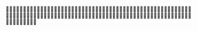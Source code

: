 🦆️🦆️🦆️🦆️🦆️🦆️🦆️🦆️🦆️🦆️🦆️🦆️🦆️🦆️🦆️🦆️🦆️🦆️🦆️🦆️🦆️🦆️🦆️🦆️🦆️🦆️🦆️🦆️🦆️🦆️🦆️🦆️🦆️🦆️🦆️🦆️🦆️🦆️🦆️🦆️🦆️🦆️🦆️🦆️🦆️🦆️🦆️🦆️🦆️🦆️🦆️🦆️🦆️🦆️🦆️🦆️🦆️🦆️🦆️🦆️🦆️🦆️🦆️🦆️🦆️🦆️🦆️🦆️🦆️🦆️🦆️🦆️🦆️🦆️🦆️🦆️🦆️🦆️🦆️🦆️🦆️🦆️🦆️🦆️🦆️🦆️🦆️🦆️🦆️🦆️🦆️🦆️🦆️🦆️🦆️🦆️🦆️🦆️🦆️🦆️🦆️🦆️🦆️🦆️🦆️🦆️🦆️🦆️🦆️🦆️🦆️🦆️🦆️🦆️🦆️🦆️🦆️
